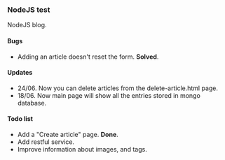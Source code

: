### NodeJS test

NodeJS blog.

#### Bugs

* Adding an article doesn't reset the form. **Solved**.

#### Updates

* 24/06. Now you can delete articles from the delete-article.html page. 
* 18/06. Now main page will show all the entries stored in mongo database.

#### Todo list

* Add a "Create article" page. **Done**.
* Add restful service.
* Improve information about images, and tags.
